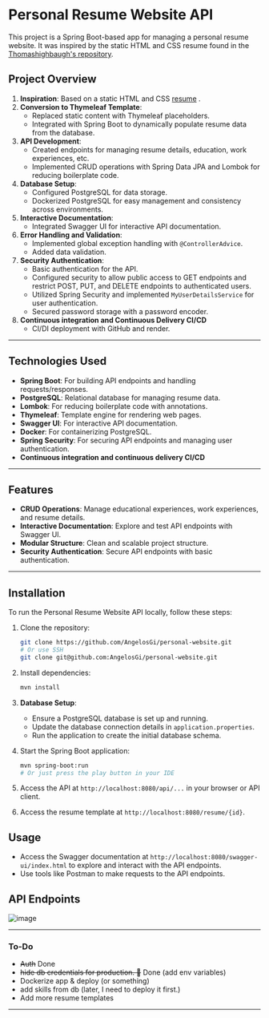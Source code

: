 # Personal Resume Website API

This project is a Spring Boot-based app for managing a personal resume website. It was inspired by the static HTML and CSS resume found in the [Thomashighbaugh's repository](https://github.com/Thomashighbaugh/resume).

## Project Overview

1. **Inspiration**: Based on a static HTML and CSS [resume](https://resume-thomas-leon-highbaugh.vercel.app/) .
2. **Conversion to Thymeleaf Template**: 
   - Replaced static content with Thymeleaf placeholders.
   - Integrated with Spring Boot to dynamically populate resume data from the database.
3. **API Development**: 
   - Created endpoints for managing resume details, education, work experiences, etc.
   - Implemented CRUD operations with Spring Data JPA and Lombok for reducing boilerplate code.
4. **Database Setup**: 
   - Configured PostgreSQL for data storage.
   - Dockerized PostgreSQL for easy management and consistency across environments.
5. **Interactive Documentation**: 
   - Integrated Swagger UI for interactive API documentation.
6. **Error Handling and Validation**: 
   - Implemented global exception handling with `@ControllerAdvice`.
   - Added data validation.
7. **Security Authentication**: 
   - Basic authentication for the API.
   - Configured security to allow public access to GET endpoints and restrict POST, PUT, and DELETE endpoints to authenticated users.
   - Utilized Spring Security and implemented `MyUserDetailsService` for user authentication.
   - Secured password storage with a password encoder.
8. **Continuous integration and Continuous Delivery CI/CD**
   - CI/DI deployment with GitHub and render.

---

## Technologies Used

- **Spring Boot**: For building API endpoints and handling requests/responses.
- **PostgreSQL**: Relational database for managing resume data.
- **Lombok**: For reducing boilerplate code with annotations.
- **Thymeleaf**: Template engine for rendering web pages.
- **Swagger UI**: For interactive API documentation.
- **Docker**: For containerizing PostgreSQL.
- **Spring Security**: For securing API endpoints and managing user authentication.
- **Continuous integration and continuous delivery CI/CD**

---

## Features

- **CRUD Operations**: Manage educational experiences, work experiences, and resume details.
- **Interactive Documentation**: Explore and test API endpoints with Swagger UI.
- **Modular Structure**: Clean and scalable project structure.
- **Security Authentication**: Secure API endpoints with basic authentication.

---

## Installation

To run the Personal Resume Website API locally, follow these steps:

1. Clone the repository:
   ```bash
   git clone https://github.com/AngelosGi/personal-website.git
   # Or use SSH
   git clone git@github.com:AngelosGi/personal-website.git
   ```

2. Install dependencies:
   ```bash
   mvn install
   ```

3. **Database Setup**:
   - Ensure a PostgreSQL database is set up and running.
   - Update the database connection details in `application.properties`.
   - Run the application to create the initial database schema.

4. Start the Spring Boot application:
   ```bash
   mvn spring-boot:run
   # Or just press the play button in your IDE
   ```

5. Access the API at `http://localhost:8080/api/...` in your browser or API client.
6. Access the resume template at `http://localhost:8080/resume/{id}`.

## Usage

- Access the Swagger documentation at `http://localhost:8080/swagger-ui/index.html` to explore and interact with the API endpoints.
- Use tools like Postman to make requests to the API endpoints.

## API Endpoints

![image](https://github.com/AngelosGi/personalWebsite/assets/144551151/173b2aa0-4274-4c96-9a2a-8192efab2643)

---

### To-Do

- ~~Auth~~ Done
- ~~hide db credentials for production. 👀~~ Done (add env variables)
- Dockerize app & deploy (or something)
- add skills from db (later, I need to deploy it first.)
- Add more resume templates

---
